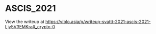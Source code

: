 # ASCIS_2021

View the writeup at https://viblo.asia/p/writeup-svattt-2021-ascis-2021-Ljy5V3EMKra#_crypto-0
